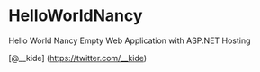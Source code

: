 HelloWorldNancy
===============

Hello World Nancy Empty Web Application with ASP.NET Hosting

[@__kide] (https://twitter.com/__kide)
